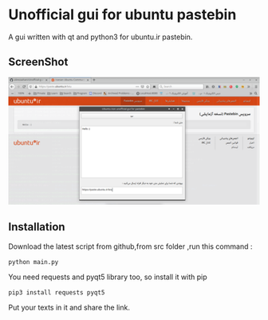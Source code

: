 # Unofficial gui for ubuntu pastebin
A gui written with qt and python3 for ubuntu.ir pastebin.  
## ScreenShot
![GUI](/screenshot/gui.png)
## Installation
Download the latest script from github,from src folder ,run this command :
```
python main.py
```  
You need requests and pyqt5 library too, so install it with pip
```
pip3 install requests pyqt5
```
Put your texts in it and share the link.  
